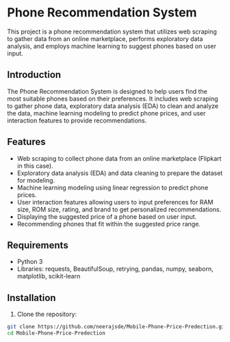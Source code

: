 # Phone Recommendation System

This project is a phone recommendation system that utilizes web scraping to gather data from an online marketplace, performs exploratory data analysis, and employs machine learning to suggest phones based on user input.

## Introduction

The Phone Recommendation System is designed to help users find the most suitable phones based on their preferences. It includes web scraping to gather phone data, exploratory data analysis (EDA) to clean and analyze the data, machine learning modeling to predict phone prices, and user interaction features to provide recommendations.

## Features

- Web scraping to collect phone data from an online marketplace (Flipkart in this case).
- Exploratory data analysis (EDA) and data cleaning to prepare the dataset for modeling.
- Machine learning modeling using linear regression to predict phone prices.
- User interaction features allowing users to input preferences for RAM size, ROM size, rating, and brand to get personalized recommendations.
- Displaying the suggested price of a phone based on user input.
- Recommending phones that fit within the suggested price range.

## Requirements

- Python 3
- Libraries: requests, BeautifulSoup, retrying, pandas, numpy, seaborn, matplotlib, scikit-learn

## Installation

1. Clone the repository:

```bash
git clone https://github.com/neerajsde/Mobile-Phone-Price-Predection.git
cd Mobile-Phone-Price-Predection